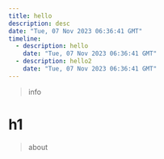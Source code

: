 ```yaml
---
title: hello
description: desc
date: "Tue, 07 Nov 2023 06:36:41 GMT"
timeline:
  - description: hello
    date: "Tue, 07 Nov 2023 06:36:41 GMT"
  - description: hello2
    date: "Tue, 07 Nov 2023 06:36:41 GMT"
---
```


> info

# h1

> about
